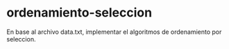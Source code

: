 # ordenamiento-seleccion


En base al archivo data.txt, implementar el algoritmos de ordenamiento por seleccion.

